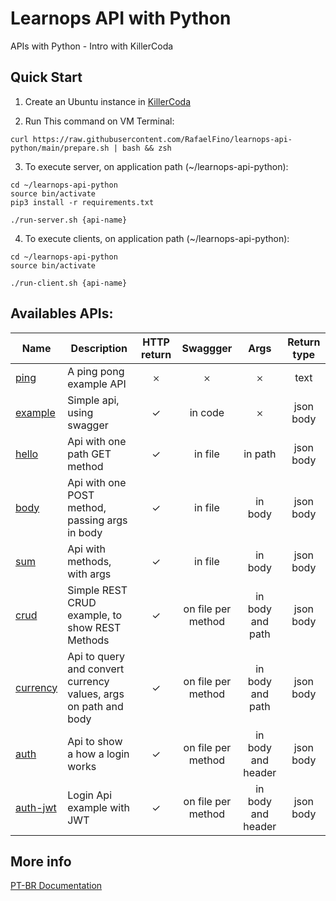 # Learnops API with Python
APIs with Python - Intro with KillerCoda

## Quick Start
1. Create an Ubuntu instance in [KillerCoda](https://killercoda.com/playgrounds/scenario/ubuntu)

2. Run This command on VM Terminal:
```
curl https://raw.githubusercontent.com/RafaelFino/learnops-api-python/main/prepare.sh | bash && zsh
```

3. To execute server, on application path (~/learnops-api-python):
```
cd ~/learnops-api-python
source bin/activate
pip3 install -r requirements.txt

./run-server.sh {api-name}
```

4. To execute clients, on application path (~/learnops-api-python):
```
cd ~/learnops-api-python
source bin/activate

./run-client.sh {api-name}
```

## Availables APIs:
| Name | Description | HTTP return | Swaggger | Args | Return type |
|-|-|:-:|:-:|:-:|:-:|
| [ping](https://github.com/RafaelFino/learnops-api-python/blob/main/doc/images/ping.png) | A ping pong example API | &#x10102; | &#x10102; | &#x10102; | text |
| [example](https://github.com/RafaelFino/learnops-api-python/blob/main/doc/images/example.png) | Simple api, using swagger | &#x2713; | in code | &#x10102; | json body |
| [hello](https://github.com/RafaelFino/learnops-api-python/blob/main/doc/images/hello.png) | Api with one path GET method | &#x2713; | in file | in path | json body |
| [body](https://github.com/RafaelFino/learnops-api-python/blob/main/doc/images/body.png) | Api with one POST method, passing args in body | &#x2713; | in file | in body | json body |
| [sum](https://github.com/RafaelFino/learnops-api-python/blob/main/doc/images/sum.png) | Api with methods, with args | &#x2713; | in file | in body | json body |
| [crud](https://github.com/RafaelFino/learnops-api-python/blob/main/doc/images/crud.png) | Simple REST CRUD example, to show REST Methods | &#x2713; | on file per method | in body and path | json body |
| [currency](https://github.com/RafaelFino/learnops-api-python/blob/main/doc/images/currency.png) | Api to query and convert currency values, args on path and body | &#x2713; | on file per method | in body and path | json body |
| [auth](https://github.com/RafaelFino/learnops-api-python/blob/main/doc/images/auth.png) | Api to show a how a login works | &#x2713; | on file per method | in body and header | json body |
| [auth-jwt](https://github.com/RafaelFino/learnops-api-python/blob/main/doc/images/auth-jwt.png) | Login Api example with JWT | &#x2713; | on file per method | in body and header | json body |

## More info
[PT-BR Documentation](https://github.com/RafaelFino/learnops-api-python/blob/main/doc/index-PT-BR.md)
